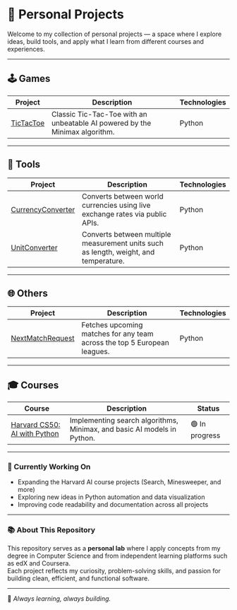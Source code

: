 # 🧠 Personal Projects

Welcome to my collection of personal projects — a space where I explore ideas, build tools, and apply what I learn from different courses and experiences.

---

## 🕹️ Games
| Project | Description | Technologies |
|----------|--------------|---------------|
| [TicTacToe](./Games/TicTacToe) | Classic Tic-Tac-Toe with an unbeatable AI powered by the Minimax algorithm. | Python |

---

## 🧰 Tools
| Project | Description | Technologies |
|----------|--------------|---------------|
| [CurrencyConverter](./Tools/CurrencyConverter) | Converts between world currencies using live exchange rates via public APIs. | Python |
| [UnitConverter](./Tools/UnitConverter) | Converts between multiple measurement units such as length, weight, and temperature. | Python |

---

## 🌐 Others
| Project | Description | Technologies |
|----------|--------------|---------------|
| [NextMatchRequest](./Football/NextMatchRequest) | Fetches upcoming matches for any team across the top 5 European leagues. | Python |

---

## 🎓 Courses
| Course | Description | Status |
|--------|--------------|--------|
| [Harvard CS50: AI with Python](./Courses/Harvard_AI) | Implementing search algorithms, Minimax, and basic AI models in Python. | 🟢 In progress |

---

### 🚧 Currently Working On
- Expanding the Harvard AI course projects (Search, Minesweeper, and more)
- Exploring new ideas in Python automation and data visualization
- Improving code readability and documentation across all projects

---

### 📚 About This Repository
This repository serves as a **personal lab** where I apply concepts from my degree in Computer Science and from independent learning platforms such as edX and Coursera.  
Each project reflects my curiosity, problem-solving skills, and passion for building clean, efficient, and functional software.

---

🧩 *Always learning, always building.*
